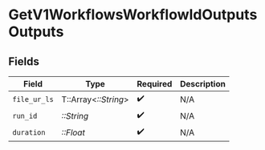 # GetV1WorkflowsWorkflowIdOutputsOutputs


## Fields

| Field                | Type                 | Required             | Description          |
| -------------------- | -------------------- | -------------------- | -------------------- |
| `file_ur_ls`         | T::Array<*::String*> | :heavy_check_mark:   | N/A                  |
| `run_id`             | *::String*           | :heavy_check_mark:   | N/A                  |
| `duration`           | *::Float*            | :heavy_check_mark:   | N/A                  |